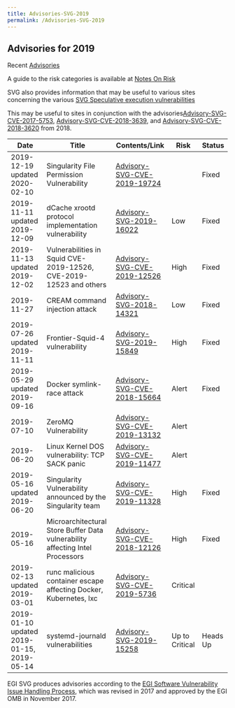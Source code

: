 ```yaml
---
title: Advisories-SVG-2019
permalink: /Advisories-SVG-2019
---
```


## Advisories for 2019

Recent [Advisories](../README.md)

A guide to the risk categories is available at
[Notes On Risk](https://confluence.egi.eu/display/EGIBG/Notes+on+Risk)

SVG also provides information that may be useful to various sites concerning the
various
[SVG Speculative execution vulnerabilities](./Speculative_Execution_Vulnerabilities.md)

This may be useful to sites in conjunction with the
advisories[Advisory-SVG-CVE-2017-5753](../2017/Advisory-SVG-CVE-2017-5753.md),
[Advisory-SVG-CVE-2018-3639](../2018/Advisory-SVG-CVE-2018-3639.md), and
[Advisory-SVG-CVE-2018-3620](../2018/Advisory-SVG-CVE-2018-3620.md) from 2018.

| Date                                      | Title                                                                         | Contents/Link                                                         | Risk           | Status   |
| ----------------------------------------- | ----------------------------------------------------------------------------- | --------------------------------------------------------------------- | -------------- | -------- |
| 2019-12-19 updated 2020-02-10             | Singularity File Permission Vulnerability                                     | [Advisory-SVG-CVE-2019-19724](./Advisory-SVG-CVE-2019-19724.md)       |                | Fixed    |
| 2019-11-11 updated 2019-12-09             | dCache xrootd protocol implementation vulnerability                           | [Advisory-SVG-2019-16022](./Advisory-SVG-2019-16022.md)               | Low            | Fixed    |
| 2019-11-13 updated 2019-12-02             | Vulnerabilities in Squid CVE-2019-12526, CVE-2019-12523 and others            | [Advisory-SVG-CVE-2019-12526](./Advisory-SVG-CVE-2019-12526.md)       | High           | Fixed    |
| 2019-11-27                                | CREAM command injection attack                                                | [Advisory-SVG-2018-14321](../2018/Advisory-SVG-2018-14321.md)         | Low            | Fixed    |
| 2019-07-26 updated 2019-11-11             | Frontier-Squid-4 vulnerability                                                | [Advisory-SVG-2019-15849](./Advisory-SVG-2019-15849.md)               | High           | Fixed    |
| 2019-05-29 updated 2019-09-16             | Docker symlink-race attack                                                    | [Advisory-SVG-CVE-2018-15664](./2018/Advisory-SVG-CVE-2018-15664.md)  | Alert          | Fixed    |
| 2019-07-10                                | ZeroMQ Vulnerability                                                          | [Advisory-SVG-CVE-2019-13132](./Advisory-SVG-CVE-2019-13132.md)       | Alert          |          |
| 2019-06-20                                | Linux Kernel DOS vulnerability: TCP SACK panic                                | [Advisory-SVG-CVE-2019-11477](./Advisory-SVG-CVE-2019-11477.md)       | Alert          |          |
| 2019-05-16 updated 2019-06-20             | Singularity Vulnerability announced by the Singularity team                   | [Advisory-SVG-CVE-2019-11328](./Advisory-SVG-CVE-2019-11328.md)       | High           | Fixed    |
| 2019-05-16                                | Microarchitectural Store Buffer Data vulnerability affecting Intel Processors | [Advisory-SVG-CVE-2018-12126](../2018/Advisory-SVG-CVE-2018-12126.md) | High           | Fixed    |
| 2019-02-13 updated 2019-03-01             | runc malicious container escape affecting Docker, Kubernetes, lxc             | [Advisory-SVG-CVE-2019-5736](./Advisory-SVG-CVE-2019-5736.md)         | Critical       |          |
| 2019-01-10 updated 2019-01-15, 2019-05-14 | systemd-journald vulnerabilities                                              | [Advisory-SVG-2019-15258](./Advisory-SVG-2019-15258.md)               | Up to Critical | Heads Up |

EGI SVG produces advisories according to the
[EGI Software Vulnerability Issue Handling Process](https://documents.egi.eu/document/3145),
which was revised in 2017 and approved by the EGI OMB in November 2017.
